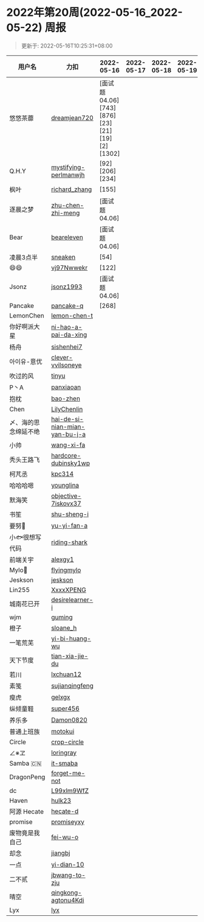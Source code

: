 
# 2022年第20周(2022-05-16_2022-05-22) 周报

> 更新于: 2022-05-16T10:25:31+08:00

| 用户名 | 力扣 |  2022-05-16|2022-05-17|2022-05-18|2022-05-19|2022-05-20|2022-05-21|2022-05-22  | 总计 | 排名 |
| ---- | ---- |    ---- | ---- | ---- | ---- | ---- | ---- | ----   | ---- | ---- |
|悠悠茶蘼|[dreamjean720](https://leetcode.cn/u/dreamjean720/)|\[面试题 04.06]\[743]\[876]\[23]\[21]\[19]\[2]\[1302]|||||||8|1|
|Q.H.Y|[mystifying-perlmanwjh](https://leetcode.cn/u/mystifying-perlmanwjh/)|\[92]\[206]\[234]|||||||3|2|
|枫叶|[richard_zhang](https://leetcode.cn/u/richard_zhang/)|\[155]|||||||1|3|
|逐晨之梦|[zhu-chen-zhi-meng](https://leetcode.cn/u/zhu-chen-zhi-meng/)|\[面试题 04.06]|||||||1|3|
|Bear|[beareleven](https://leetcode.cn/u/beareleven/)|\[面试题 04.06]|||||||1|3|
|凌晨3点半|[sneaken](https://leetcode.cn/u/sneaken/)|\[54]|||||||1|3|
|😄😄|[vj97Nwwekr](https://leetcode.cn/u/vj97Nwwekr/)|\[122]|||||||1|3|
|Jsonz|[jsonz1993](https://leetcode.cn/u/jsonz1993/)|\[面试题 04.06]|||||||1|3|
|Pancake|[pancake-q](https://leetcode.cn/u/pancake-q/)|\[268]|||||||1|3|
|LemonChen|[lemon-chen-t](https://leetcode.cn/u/lemon-chen-t/)||||||||0|4|
|你好啊派大星|[ni-hao-a-pai-da-xing](https://leetcode.cn/u/ni-hao-a-pai-da-xing/)||||||||0|4|
|杨舟|[sishenhei7](https://leetcode.cn/u/sishenhei7/)||||||||0|4|
|아이유-意优|[clever-vvilsoneye](https://leetcode.cn/u/clever-vvilsoneye/)||||||||0|4|
|吹过的风|[tinyu](https://leetcode.cn/u/tinyu/)||||||||0|4|
|P丶A|[panxiaoan](https://leetcode.cn/u/panxiaoan/)||||||||0|4|
|抱枕|[bao-zhen](https://leetcode.cn/u/bao-zhen/)||||||||0|4|
|Chen|[LilyChenlin](https://leetcode.cn/u/LilyChenlin/)||||||||0|4|
|〆、海的思念绵延不绝|[hai-de-si-nian-mian-yan-bu-j-a](https://leetcode.cn/u/hai-de-si-nian-mian-yan-bu-j-a/)||||||||0|4|
|小帅|[wang-xi-fa](https://leetcode.cn/u/wang-xi-fa/)||||||||0|4|
|秃头王路飞|[hardcore-dubinsky1wp](https://leetcode.cn/u/hardcore-dubinsky1wp/)||||||||0|4|
|柯芃丞|[kpc314](https://leetcode.cn/u/kpc314/)||||||||0|4|
|哈哈哈嗯|[younglina](https://leetcode.cn/u/younglina/)||||||||0|4|
|默海笑|[objective-7iskovx37](https://leetcode.cn/u/objective-7iskovx37/)||||||||0|4|
|书笙|[shu-sheng-i](https://leetcode.cn/u/shu-sheng-i/)||||||||0|4|
|要努🌰|[yu-yi-fan-a](https://leetcode.cn/u/yu-yi-fan-a/)||||||||0|4|
|小🐟很想写代码|[riding-shark](https://leetcode.cn/u/riding-shark/)||||||||0|4|
|前端关宇|[alexgy1](https://leetcode.com/u/alexgy1/)||||||||0|4|
|Mylo🐘|[flyingmylo](https://leetcode.cn/u/flyingmylo/)||||||||0|4|
|Jeskson|[jeskson](https://leetcode.cn/u/jeskson/)||||||||0|4|
|Lin255|[XxxxXPENG](https://leetcode.cn/u/XxxxXPENG/)||||||||0|4|
|城南花已开|[desirelearner-i](https://leetcode.cn/u/desirelearner-i/)||||||||0|4|
|wjm|[guming](https://leetcode.cn/u/guming/)||||||||0|4|
|橙子|[sloane_h](https://leetcode.cn/u/sloane_h/)||||||||0|4|
|一笔荒芜|[yi-bi-huang-wu](https://leetcode.cn/u/yi-bi-huang-wu/)||||||||0|4|
|天下节度|[tian-xia-jie-du](https://leetcode.cn/u/tian-xia-jie-du/)||||||||0|4|
|若川|[lxchuan12](https://leetcode.cn/u/lxchuan12/)||||||||0|4|
|素笺|[sujianqingfeng](https://leetcode.cn/u/sujianqingfeng/)||||||||0|4|
|瘦虎|[gelxgx](https://leetcode.cn/u/gelxgx/)||||||||0|4|
|纵倾童鞋|[super456](https://leetcode.cn/u/super456/)||||||||0|4|
|养乐多|[Damon0820](https://leetcode.com/u/Damon0820/)||||||||0|4|
|普通上班族|[motokui](https://leetcode.cn/u/motokui/)||||||||0|4|
|Circle|[crop-circle](https://leetcode.cn/u/crop-circle/)||||||||0|4|
|∠※ヱ|[loringray](https://leetcode.cn/u/loringray/)||||||||0|4|
|Samba 🇨🇳|[it-smaba](https://leetcode.cn/u/it-smaba/)||||||||0|4|
|DragonPeng|[forget-me-not](https://leetcode.cn/u/forget-me-not/)||||||||0|4|
|dc|[L99xlm9WfZ](https://leetcode.cn/u/L99xlm9WfZ/)||||||||0|4|
|Haven|[hulk23](https://leetcode.cn/u/hulk23/)||||||||0|4|
|阿源 Hecate|[hecate-d](https://leetcode.cn/u/hecate-d/)||||||||0|4|
|promise|[promiseyxy](https://leetcode.cn/u/promiseyxy/)||||||||0|4|
|废物竟是我自己|[fei-wu-o](https://leetcode.cn/u/fei-wu-o/)||||||||0|4|
|却念|[jiangbj](https://leetcode.cn/u/jiangbj/)||||||||0|4|
|一点|[yi-dian-10](https://leetcode.cn/u/yi-dian-10/)||||||||0|4|
|二不贰|[jbwang-to-zju](https://leetcode.cn/u/jbwang-to-zju/)||||||||0|4|
|晴空|[qingkong-agtonu4Kdi](https://leetcode.cn/u/qingkong-agtonu4Kdi/)||||||||0|4|
|Lyx|[lyx](https://leetcode.cn/u/lyx/)||||||||0|4|
    